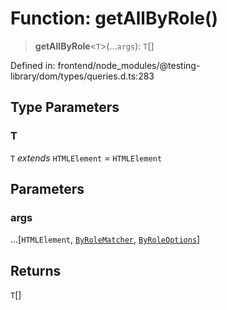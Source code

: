 # Function: getAllByRole()

> **getAllByRole**\<`T`\>(...`args`): `T`[]

Defined in: frontend/node\_modules/@testing-library/dom/types/queries.d.ts:283

## Type Parameters

### T

`T` *extends* `HTMLElement` = `HTMLElement`

## Parameters

### args

...\[`HTMLElement`, [`ByRoleMatcher`](../type-aliases/ByRoleMatcher.md), [`ByRoleOptions`](../interfaces/ByRoleOptions.md)\]

## Returns

`T`[]
